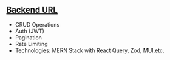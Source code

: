 ## [Backend URL](https://gdg-task-public.onrender.com)

- CRUD Operations
- Auth (JWT)
- Pagination
- Rate Limiting
- Technologies: MERN Stack with React Query, Zod, MUI,etc.
